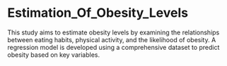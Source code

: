 # Estimation_Of_Obesity_Levels
This study aims to estimate obesity levels by examining the relationships between eating habits, physical activity, and the likelihood of obesity. A regression model is developed using a comprehensive dataset to predict obesity based on key variables.

